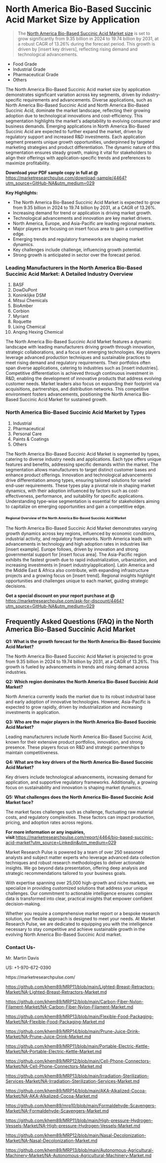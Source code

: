 <h1>North America Bio-Based Succinic Acid Market&nbsp;Size by Application</h1><blockquote><p>The <a href="https://marketresearchpulse.com/download-sample/4464?utm_source=GitHub-NA&amp;utm_medium=029">North America Bio-Based Succinic Acid Market size</a> is set to grow significantly from 9.35 billion in 2024 to 19.74 billion by 2031, at a robust CAGR of 13.26% during the forecast period. This growth is driven by [insert key drivers], reflecting rising demand and technological advancements.</p></blockquote><ul><li>Food Grade <li> Industrial Grade <li> Pharmaceutical Grade <li> Others</li></ul><p>The North America Bio-Based Succinic Acid market size by application demonstrates significant variation across key segments, driven by industry-specific requirements and advancements. Diverse applications, such as North America Bio-Based Succinic Acid and North America Bio-Based Succinic Acid, dominate the market landscape, reflecting their growing adoption due to technological innovations and cost-efficiency. This segmentation highlights the market's adaptability to evolving consumer and business demands. Emerging applications in North America Bio-Based Succinic Acid are expected to further expand the market, driven by regulatory support and increased R&D investments. Each application segment presents unique growth opportunities, underpinned by targeted marketing strategies and product differentiation. The dynamic nature of this segmentation ensures steady growth, making it vital for stakeholders to align their offerings with application-specific trends and preferences to maximize profitability.</p><p><strong>Download your PDF sample copy in full at @ </strong><a href="https://marketresearchpulse.com/download-sample/4464?utm_source=GitHub-NA&amp;utm_medium=029">https://marketresearchpulse.com/download-sample/4464?utm_source=GitHub-NA&amp;utm_medium=029</a></p><p><strong>Key Highlights: </strong></p><ul><li>The North America Bio-Based Succinic Acid Market is expected to grow from 9.35 billion in 2024 to 19.74 billion by 2031, at a CAGR of 13.26%.</li><li>Increasing demand for trend or application is driving market growth.</li><li>Technological advancements and innovation are key market drivers.</li><li>North America, Europe, and Asia-Pacific are leading regional markets.</li><li>Major players are focusing on insert focus area to gain a competitive edge.</li><li>Emerging trends and regulatory frameworks are shaping market dynamics.</li><li>Key challenges include challenge, influencing growth potential.</li><li>Strong growth is anticipated in sector over the forecast period.</li></ul><h3>Leading Manufacturers in the North America Bio-Based Succinic Acid Market: A Detailed Industry Overview</h3><ol><li>BASF</li><li>DowDuPont</li><li>Koninklijke DSM</li><li>Mitsui Chemicals</li><li>BioAmber</li><li>Corbion</li><li>Myriant</li><li>Roquette</li><li>Lixing Chemical</li><li>Anqing Hexing Chemical</li></ol><div class="flex max-w-full flex-col flex-grow"><div class="min-h-8 text-message flex w-full flex-col items-end gap-2 whitespace-normal break-words [.text-message+&amp;]:mt-5" dir="auto" data-message-author-role="assistant" data-message-id="fd8432e4-4910-450d-b182-61b7bfb0a01f" data-message-model-slug="gpt-4o"><div class="flex w-full flex-col gap-1 empty:hidden first:pt-[3px]"><div class="markdown prose w-full break-words dark:prose-invert light"><p>The North America Bio-Based Succinic Acid Market features a dynamic landscape with leading manufacturers driving growth through innovation, strategic collaborations, and a focus on emerging technologies. Key players leverage advanced production techniques and sustainable practices to meet rising demand and regulatory requirements. Their portfolios often span diverse applications, catering to industries such as [insert industries]. Competitive differentiation is achieved through continuous investment in R&amp;D, enabling the development of innovative products that address evolving customer needs. Market leaders also focus on expanding their footprint via acquisitions, partnerships, and distribution networks. This competitive environment fosters advancements, positioning the North America Bio-Based Succinic Acid Market for sustained growth.</p></div></div></div></div><h3>North America Bio-Based Succinic Acid Market by Types</h3><ol><li>Industrial <li> Pharmaceutical <li> Personal Care <li> Paints & Coatings <li> Others</li></ol><div class="flex max-w-full flex-col flex-grow"><div class="min-h-8 text-message flex w-full flex-col items-end gap-2 whitespace-normal break-words [.text-message+&amp;]:mt-5" dir="auto" data-message-author-role="assistant" data-message-id="084470be-0bb7-4664-bddf-5156b4f41249" data-message-model-slug="gpt-4o-mini"><div class="flex w-full flex-col gap-1 empty:hidden first:pt-[3px]"><div class="markdown prose w-full break-words dark:prose-invert light"><p>The North America Bio-Based Succinic Acid Market is segmented by types, catering to diverse industry needs and applications. Each type offers unique features and benefits, addressing specific demands within the market. The segmentation allows manufacturers to target distinct customer bases and enhance product offerings. Innovation and technological advancements drive differentiation among types, ensuring tailored solutions for varied end-user requirements. These types play a pivotal role in shaping market dynamics, with their adoption influenced by factors such as cost-effectiveness, performance, and suitability for specific applications. Understanding type-wise segmentation is essential for stakeholders aiming to capitalize on emerging opportunities and gain a competitive edge.</p></div></div></div></div><h3><span style="font-size: 11px;">Regional Overview of the North America Bio-Based Succinic Acid Market</span></h3><div class="flex max-w-full flex-col flex-grow"><div class="min-h-8 text-message flex w-full flex-col items-end gap-2 whitespace-normal break-words [.text-message+&amp;]:mt-5" dir="auto" data-message-author-role="assistant" data-message-id="e9038762-ce64-4e30-91c9-9bd413514231" data-message-model-slug="gpt-4o-mini"><div class="flex w-full flex-col gap-1 empty:hidden first:pt-[3px]"><div class="markdown prose w-full break-words dark:prose-invert light"><p>The North America Bio-Based Succinic Acid Market demonstrates varying growth dynamics across key regions, influenced by economic conditions, industrial activity, and regulatory frameworks. North America leads with advancements in technology and high adoption rates in industries like [insert example]. Europe follows, driven by innovation and strong governmental support for [insert focus area]. The Asia-Pacific region exhibits the fastest growth due to rapid industrialization, urbanization, and increasing investments in [insert industry/application]. Latin America and the Middle East &amp; Africa also contribute, with expanding infrastructure projects and a growing focus on [insert trend]. Regional insights highlight opportunities and challenges unique to each market, guiding strategic decisions.</p></div></div></div></div><p><strong>Get a special discount on your report purchase at @ </strong><a href="https://marketresearchpulse.com/ask-for-discount/4464?utm_source=GitHub-NA&amp;utm_medium=029">https://marketresearchpulse.com/ask-for-discount/4464?utm_source=GitHub-NA&amp;utm_medium=029</a></p><h2>Frequently Asked Questions (FAQ) in the North America Bio-Based Succinic Acid Market</h2><p><strong>Q1: What is the growth forecast for the North America Bio-Based Succinic Acid Market?</strong></p><p>The North America Bio-Based Succinic Acid Market is projected to grow from 9.35 billion in 2024 to 19.74 billion by 2031, at a CAGR of 13.26%. This growth is fueled by advancements in trends and rising demand across industries.</p><p><strong>Q2: Which region dominates the North America Bio-Based Succinic Acid Market?</strong></p><p>North America currently leads the market due to its robust industrial base and early adoption of innovative technologies. However, Asia-Pacific is expected to grow rapidly, driven by industrialization and increasing investments in application.</p><p><strong>Q3: Who are the major players in the North America Bio-Based Succinic Acid Market?</strong></p><p>Leading manufacturers include North America Bio-Based Succinic Acid, known for their extensive product portfolios, innovation, and strong presence. These players focus on R&amp;D and strategic partnerships to maintain competitiveness.</p><p><strong>Q4: What are the key drivers of the North America Bio-Based Succinic Acid Market?</strong></p><p>Key drivers include technological advancements, increasing demand for application, and supportive regulatory frameworks. Additionally, a growing focus on sustainability and innovation is shaping market dynamics.</p><p><strong>Q5: What challenges does the North America Bio-Based Succinic Acid Market face?</strong></p><p>The market faces challenges such as challenge, fluctuating raw material costs, and regulatory complexities. These factors can impact production, pricing, and adoption rates across regions.</p><p><strong>For more information or any inquiries, visit&nbsp;</strong><a href="https://marketresearchpulse.com/report/4464/bio-based-succinic-acid-market?utm_source=Linkedin&utm_medium=029">https://marketresearchpulse.com/report/4464/bio-based-succinic-acid-market?utm_source=Linkedin&utm_medium=029</a></p><p>Market Research Pulse is powered by a team of over 250 seasoned analysts and subject matter experts who leverage advanced data collection techniques and robust research methodologies to deliver actionable insights. We go beyond data presentation, offering deep analysis and strategic recommendations tailored to your business goals.</p><p>With expertise spanning over 25,000 high-growth and niche markets, we specialize in providing customized solutions that address your unique challenges. Our commitment to actionable intelligence ensures complex data is transformed into clear, practical insights that empower confident decision-making.</p><p>Whether you require a comprehensive market report or a bespoke research solution, our flexible approach is designed to meet your needs. At Market Research Pulse, we are dedicated to equipping you with the intelligence necessary to stay competitive and achieve sustainable growth in the evolving North America Bio-Based Succinic Acid market.</p><h3><strong>Contact Us-</strong></h3><p>Mr. Martin Davis</p><p>US: +1-970-672-0390</p><p>https://marketresearchpulse.com/</p><p><a href="https://github.com/khem89/MRP11/blob/main/Lighted-Breast-Retractors-Market/NA-Lighted-Breast-Retractors-Market.md">https://github.com/khem89/MRP11/blob/main/Lighted-Breast-Retractors-Market/NA-Lighted-Breast-Retractors-Market.md</a></p><p><a href="https://github.com/khem89/MRP12/blob/main/Carbon-Fiber-Nylon-Filament-Market/NA-Carbon-Fiber-Nylon-Filament-Market.md">https://github.com/khem89/MRP12/blob/main/Carbon-Fiber-Nylon-Filament-Market/NA-Carbon-Fiber-Nylon-Filament-Market.md</a></p><p><a href="https://github.com/khem89/MRP13/blob/main/Flexible-Food-Packaging-Market/NA-Flexible-Food-Packaging-Market.md">https://github.com/khem89/MRP13/blob/main/Flexible-Food-Packaging-Market/NA-Flexible-Food-Packaging-Market.md</a></p><p><a href="https://github.com/khem89/MRP14/blob/main/Prune-Juice-Drink-Market/NA-Prune-Juice-Drink-Market.md">https://github.com/khem89/MRP14/blob/main/Prune-Juice-Drink-Market/NA-Prune-Juice-Drink-Market.md</a></p><p><a href="https://github.com/khem89/MRP11/blob/main/Portable-Electric-Kettle-Market/NA-Portable-Electric-Kettle-Market.md">https://github.com/khem89/MRP11/blob/main/Portable-Electric-Kettle-Market/NA-Portable-Electric-Kettle-Market.md</a></p><p><a href="https://github.com/khem89/MRP12/blob/main/Cell-Phone-Connectors-Market/NA-Cell-Phone-Connectors-Market.md">https://github.com/khem89/MRP12/blob/main/Cell-Phone-Connectors-Market/NA-Cell-Phone-Connectors-Market.md</a></p><p><a href="https://github.com/khem89/MRP13/blob/main/Irradiation-Sterilization-Services-Market/NA-Irradiation-Sterilization-Services-Market.md">https://github.com/khem89/MRP13/blob/main/Irradiation-Sterilization-Services-Market/NA-Irradiation-Sterilization-Services-Market.md</a></p><p><a href="https://github.com/khem89/MRP14/blob/main/AKA-Alkalized-Cocoa-Market/NA-AKA-Alkalized-Cocoa-Market.md">https://github.com/khem89/MRP14/blob/main/AKA-Alkalized-Cocoa-Market/NA-AKA-Alkalized-Cocoa-Market.md</a></p><p><a href="https://github.com/khem89/mrp10/blob/main/Formaldehyde-Scavengers-Market/NA-Formaldehyde-Scavengers-Market.md">https://github.com/khem89/mrp10/blob/main/Formaldehyde-Scavengers-Market/NA-Formaldehyde-Scavengers-Market.md</a></p><p><a href="https://github.com/khem89/MRP11/blob/main/High-pressure-Hydrogen-Vessels-Market/NA-High-pressure-Hydrogen-Vessels-Market.md">https://github.com/khem89/MRP11/blob/main/High-pressure-Hydrogen-Vessels-Market/NA-High-pressure-Hydrogen-Vessels-Market.md</a></p><p><a href="https://github.com/khem89/MRP12/blob/main/Nasal-Decolonization-Market/NA-Nasal-Decolonization-Market.md">https://github.com/khem89/MRP12/blob/main/Nasal-Decolonization-Market/NA-Nasal-Decolonization-Market.md</a></p><p><a href="https://github.com/khem89/MRP13/blob/main/Autonomous-Agricultural-Machinery-Market/NA-Autonomous-Agricultural-Machinery-Market.md">https://github.com/khem89/MRP13/blob/main/Autonomous-Agricultural-Machinery-Market/NA-Autonomous-Agricultural-Machinery-Market.md</a></p>
